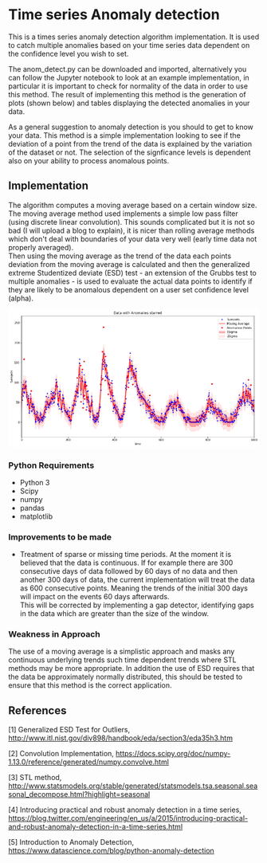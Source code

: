 # Time series Anomaly detection

This is a times series anomaly detection algorithm implementation.  It is used to catch multiple anomalies based on your time series data dependent on the confidence level you wish to set.

The anom_detect.py can be downloaded and imported, alternatively you can follow the Jupyter notebook to look at an example implementation, in particular it is important to check for normality of the data in order to use this method.  The result of implementing this method is the generation of plots (shown below) and tables displaying the detected anomalies in your data.

As a general suggestion to anomaly detection is you should to get to know your data.  This method is a simple implementation looking to see if the deviation of a point from the trend of the data is explained by the variation of the dataset or not.  The selection of the signficance levels is dependent also on your ability to process anomalous points.

## Implementation
The algorithm computes a moving average based on a certain window size.  The moving average method used implements a simple low pass filter (using discrete linear convolution).  This sounds complicated but it is not so bad (I will upload a blog to explain), it is nicer than rolling average methods which don't deal with boundaries of your data very well (early time data not properly averaged).  
Then using the moving average as the trend of the data each points deviation from the moving average is calculated and then the generalized extreme Studentized deviate (ESD) test - an extension of the Grubbs test to multiple anomalies - is used to evaluate the actual data points to identify if they are likely to be anomalous dependent on a user set confidence level (alpha).

<img src="anomaly_sunspots.png" alt="Example anomaly detection plot">

### Python Requirements
- Python 3
- Scipy
- numpy
- pandas
- matplotlib

### Improvements to be made
- Treatment of sparse or missing time periods.  At the moment it is believed that the data is continuous.  If for example there are 300 consecutive days of data followed by 60 days of no data and then another 300 days of data, the current implementation will treat the data as 600 consecutive points.  Meaning the trends of the initial 300 days will impact on the events 60 days afterwards.  
This will be corrected by implementing a gap detector, identifying gaps in the data which are greater than the size of the window.

### Weakness in Approach
The use of a moving average is a simplistic approach and masks any continuous underlying trends such time dependent trends where STL methods may be more appropriate.
In addition the use of ESD requires that the data be approximately normally distributed, this should be tested to ensure that this method is the correct application.  

## References
[1] Generalized ESD Test for Outliers, http://www.itl.nist.gov/div898/handbook/eda/section3/eda35h3.htm

[2] Convolution Implementation, https://docs.scipy.org/doc/numpy-1.13.0/reference/generated/numpy.convolve.html

[3] STL method, http://www.statsmodels.org/stable/generated/statsmodels.tsa.seasonal.seasonal_decompose.html?highlight=seasonal

[4] Introducing practical and robust anomaly detection in a time series, https://blog.twitter.com/engineering/en_us/a/2015/introducing-practical-and-robust-anomaly-detection-in-a-time-series.html

[5] Introduction to Anomaly Detection, https://www.datascience.com/blog/python-anomaly-detection
